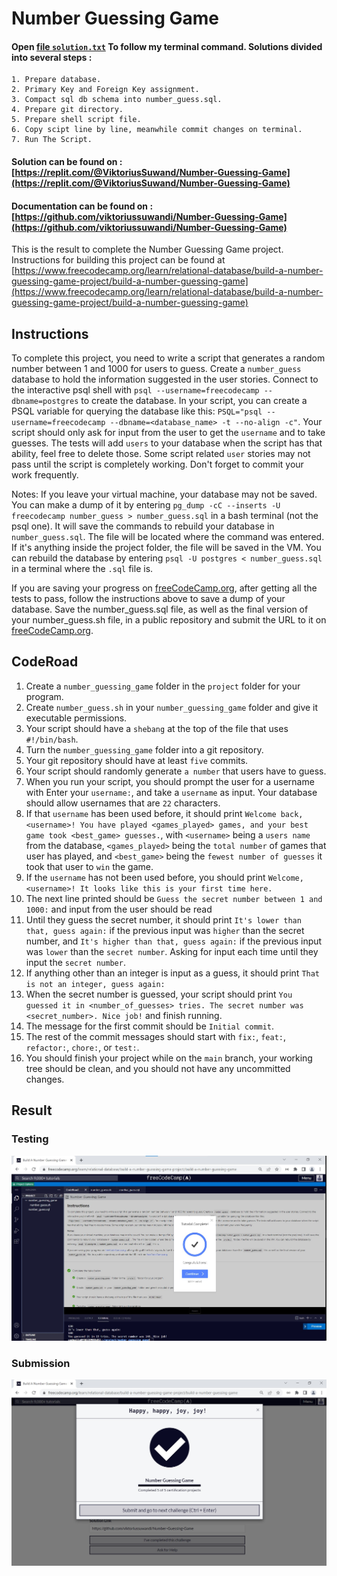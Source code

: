 # Number Guessing Game
#### Open [file `solution.txt`](solution.txt) To follow my terminal command. Solutions divided into several steps :
    1. Prepare database.
    2. Primary Key and Foreign Key assignment.
    3. Compact sql db schema into number_guess.sql.
    4. Prepare git directory.
    5. Prepare shell script file.
    6. Copy scipt line by line, meanwhile commit changes on terminal.
    7. Run The Script.

#### Solution can be found on : [https://replit.com/@ViktoriusSuwand/Number-Guessing-Game](https://replit.com/@ViktoriusSuwand/Number-Guessing-Game)


#### Documentation can be found on : [https://github.com/viktoriussuwandi/Number-Guessing-Game](https://github.com/viktoriussuwandi/Number-Guessing-Game)

This is the result to complete the Number Guessing Game project. 
Instructions for building this project can be found at [https://www.freecodecamp.org/learn/relational-database/build-a-number-guessing-game-project/build-a-number-guessing-game](https://www.freecodecamp.org/learn/relational-database/build-a-number-guessing-game-project/build-a-number-guessing-game)

## Instructions
To complete this project, you need to write a script that generates a random number between 1 and 1000 for users to guess. Create a `number_guess` database to hold the information suggested in the user stories. Connect to the interactive psql shell with `psql --username=freecodecamp --dbname=postgres` to create the database. In your script, you can create a PSQL variable for querying the database like this: `PSQL="psql --username=freecodecamp --dbname=<database_name> -t --no-align -c"`. Your script should only ask for input from the user to get the `username` and to take guesses. The tests will add `users` to your database when the script has that ability, feel free to delete those. Some script related `user` stories may not pass until the script is completely working. Don't forget to commit your work frequently.

Notes:
If you leave your virtual machine, your database may not be saved. You can make a dump of it by entering `pg_dump -cC --inserts -U freecodecamp number_guess > number_guess.sql` in a bash terminal (not the psql one). It will save the commands to rebuild your database in `number_guess.sql`. The file will be located where the command was entered. If it's anything inside the project folder, the file will be saved in the VM. You can rebuild the database by entering `psql -U postgres < number_guess.sql` in a terminal where the `.sql` file is.

If you are saving your progress on [freeCodeCamp.org](https://www.freecodecamp.org/), after getting all the tests to pass, follow the instructions above to save a dump of your database. Save the number_guess.sql file, as well as the final version of your number_guess.sh file, in a public repository and submit the URL to it on [freeCodeCamp.org](https://www.freecodecamp.org/).

## CodeRoad
1. Create a `number_guessing_game` folder in the `project` folder for your program.
2. Create `number_guess.sh` in your `number_guessing_game` folder and give it executable permissions.
3. Your script should have a `shebang` at the top of the file that uses `#!/bin/bash`.
4. Turn the `number_guessing_game` folder into a git repository.
5. Your git repository should have at least `five` commits.
6. Your script should randomly generate `a number` that users have to guess.
7. When you run your script, you should prompt the user for a username with Enter your `username:`, and take a `username` as input. Your database should allow usernames that are `22` characters.
8. If that `username` has been used before, it should print `Welcome back, <username>! You have played <games_played> games, and your best game took <best_game> guesses.`, with `<username>` being a `users name` from the database, `<games_played>` being the `total number` of games that user has played, and `<best_game>` being the `fewest number of guesses` it took that user to `win` the game.
9. If the `username` has not been used before, you should print `Welcome, <username>! It looks like this is your first time here.`
10. The next line printed should be `Guess the secret number between 1 and 1000:` and input from the user should be read
11. Until they guess the secret number, it should print `It's lower than that, guess again:` if the previous input was `higher` than the secret number, and `It's higher than that, guess again:` if the previous input was `lower` than the `secret number`. Asking for input each time until they input the `secret number`.
12. If anything other than an integer is input as a guess, it should print `That is not an integer, guess again:`
13. When the secret number is guessed, your script should print `You guessed it in <number_of_guesses> tries. The secret number was <secret_number>. Nice job!` and finish running.
14. The message for the first commit should be `Initial commit`.
15. The rest of the commit messages should start with `fix:`, `feat:`, `refactor:`, `chore:`, or `test:`.
16. You should finish your project while on the `main` branch, your working tree should be clean, and you should not have any uncommitted changes.

## Result

### Testing
![Testing](testing.jpg)

### Submission
![Submission](submission.jpg)